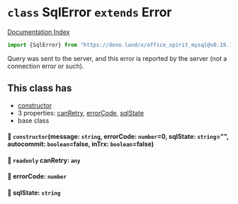 # `class` SqlError `extends` Error

[Documentation Index](../README.md)

```ts
import {SqlError} from "https://deno.land/x/office_spirit_mysql@v0.19.11/mod.ts"
```

Query was sent to the server, and this error is reported by the server (not a connection error or such).

## This class has

- [constructor](#-constructormessage-string-errorcode-number0-sqlstate-string-autocommit-booleanfalse-intrx-booleanfalse)
- 3 properties:
[canRetry](#-readonly-canretry-any),
[errorCode](#-errorcode-number),
[sqlState](#-sqlstate-string)
- base class


#### 🔧 `constructor`(message: `string`, errorCode: `number`=0, sqlState: `string`="", autocommit: `boolean`=false, inTrx: `boolean`=false)



#### 📄 `readonly` canRetry: `any`



#### 📄 errorCode: `number`



#### 📄 sqlState: `string`



